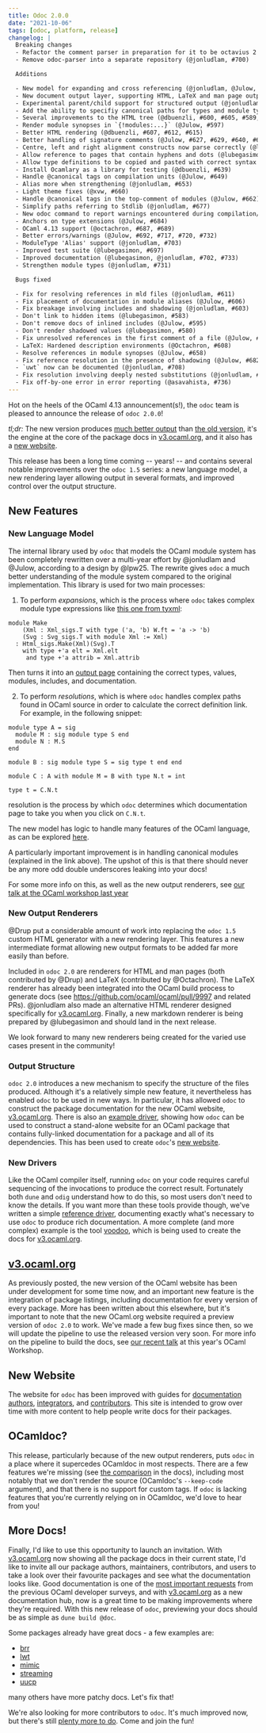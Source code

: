 ```yaml
---
title: Odoc 2.0.0
date: "2021-10-06"
tags: [odoc, platform, release]
changelog: |
  Breaking changes
  - Refactor the comment parser in preparation for it to be octavius 2 (@jonludlam, #621)
  - Remove odoc-parser into a separate repository (@jonludlam, #700)

  Additions

  - New model for expanding and cross referencing (@jonludlam, @Julow, @lubegasimon)
  - New document output layer, supporting HTML, LaTeX and man page output (@Drup, @Octachron, @jonludlam, @Julow, @lubegasimon)
  - Experimental parent/child support for structured output (@jonludlam)
  - Add the ability to specifiy canonical paths for types and module types (@jonludlam, #596)
  - Several improvements to the HTML tree (@dbuenzli, #600, #605, #589, @Drup, #579)
  - Render module synopses in `{!modules:...}` (@Julow, #597)
  - Better HTML rendering (@dbuenzli, #607, #612, #615)
  - Better handling of signature comments (@Julow, #627, #629, #640, #643, #647, #654)
  - Centre, left and right alignment constructs now parse correctly (@lubegasimon, #624)
  - Allow reference to pages that contain hyphens and dots (@lubegasimon, #622)
  - Allow type definitions to be copied and pasted with correct syntax (@Drup, #626)
  - Install Ocamlary as a library for testing (@dbuenzli, #639)
  - Handle @canonical tags on compilation units (@Julow, #649)
  - Alias more when strengthening (@jonludlam, #653)
  - Light theme fixes (@xvw, #660)
  - Handle @canonical tags in the top-comment of modules (@Julow, #662)
  - Simplify paths referring to Stdlib (@jonludlam, #677)
  - New odoc command to report warnings encountered during compilation/linking (@Julow, #667)
  - Anchors on type extensions (@Julow, #684)
  - OCaml 4.13 support (@octachron, #687, #689)
  - Better errors/warnings (@Julow, #692, #717, #720, #732)
  - ModuleType 'Alias' support (@jonludlam, #703)
  - Improved test suite (@lubegasimon, #697)
  - Improved documentation (@lubegasimon, @jonludlam, #702, #733)
  - Strengthen module types (@jonludlam, #731)

  Bugs fixed

  - Fix for resolving references in mld files (@jonludlam, #611)
  - Fix placement of documentation in module aliases (@Julow, #606)
  - Fix breakage involving includes and shadowing (@jonludlam, #603)
  - Don't link to hidden items (@lubegasimon, #583)
  - Don't remove docs of inlined includes (@Julow, #595)
  - Don't render shadowed values (@lubegasimon, #580)
  - Fix unresolved references in the first comment of a file (@Julow, #592)
  - LaTeX: Hardened description environments (@Octachron, #608)
  - Resolve references in module synopses (@Julow, #658)
  - Fix reference resolution in the presence of shadowing (@Julow, #682)
  - `uwt` now can be documented (@jonludlam, #708)
  - Fix resolution involving deeply nested substitutions (@jonludlam, #727)
  - Fix off-by-one error in error reporting (@asavahista, #736)
---
```


Hot on the heels of the OCaml 4.13 announcement(s!), the `odoc` team is pleased to announce the release of `odoc 2.0.0`!

*tl;dr:*
The new version produces [much better output](https://web.archive.org/web/20230602055728/https://ocaml-doc.github.io/odoc-examples/core_kernel/Core_kernel/Bigbuffer/index.html) than [the old version](https://web.archive.org/web/20211206000203/https://ocaml.janestreet.com/ocaml-core/latest/doc/core_kernel/Core_kernel/Bigbuffer/index.html), it's the engine at the core of the package docs in [v3.ocaml.org](https://v3.ocaml.org/packages), and it also has a [new website](https://ocaml.github.io/odoc).

This release has been a long time coming -- years! -- and contains several notable improvements over the `odoc 1.5` series: a new language model, a new rendering layer allowing output in several formats, and improved control over the output structure.

## New Features

### New Language Model

The internal library used by `odoc` that models the OCaml module system has been completely rewritten over a multi-year effort by @jonludlam and @Julow, according to a design by @lpw25. The rewrite gives `odoc` a much better understanding of the module system compared to the original implementation. This library is used for two main processes:

1. To perform _expansions_, which is the process where `odoc` takes complex module type expressions like [this one from tyxml](https://web.archive.org/web/20211208100141/https://ocaml.github.io/odoc/deps/tyxml/Html_f/index.html#module-Make):
```ocaml=
module Make
    (Xml : Xml_sigs.T with type ('a, 'b) W.ft = 'a -> 'b)
    (Svg : Svg_sigs.T with module Xml := Xml)
  : Html_sigs.Make(Xml)(Svg).T
    with type +'a elt = Xml.elt
     and type +'a attrib = Xml.attrib
```
Then turns it into an [output page](https://web.archive.org/web/20211208100141/https://ocaml.github.io/odoc/deps/tyxml/Html_f/index.html) containing the correct types, values, modules, includes, and documentation.

2. To perform *resolutions*, which is where `odoc` handles complex paths found in OCaml source in order to calculate the correct definition link. For example, in the following snippet:

```ocaml=
module type A = sig
  module M : sig module type S end
  module N : M.S
end

module B : sig module type S = sig type t end end

module C : A with module M = B with type N.t = int

type t = C.N.t
```

resolution is the process by which `odoc` determines which documentation page to take you when you click on `C.N.t`.

The new model has logic to handle many features of the OCaml language, as can be explored [here](https://web.archive.org/web/20211208094857/http://ocaml.github.io/odoc/features.html).

A particularly important improvement is in handling canonical modules (explained in the link above). The upshot of this is that there should never be any more odd double underscores leaking into your docs!

For some more info on this, as well as the new output renderers, see [our talk at the OCaml workshop last year](https://watch.ocaml.org/videos/watch/2acebff9-25fa-4733-83cc-620a65b12251)

### New Output Renderers

@Drup put a considerable amount of work into replacing the `odoc 1.5` custom HTML generator  with a new rendering layer. This features a new intermediate format allowing new output formats to be added far more easily than before.

Included in `odoc 2.0` are renderers for HTML and man pages (both contributed by @Drup) and LaTeX (contributed by @Octachron). The LaTeX renderer has already been integrated into the OCaml build process to generate docs (see https://github.com/ocaml/ocaml/pull/9997 and related PRs). @jonludlam also made an alternative HTML renderer designed specifically for [v3.ocaml.org](https://v3.ocaml.org/packages). Finally, a new markdown renderer is being prepared by @lubegasimon and should land in the next release.

We look forward to many new renderers being created for the varied use cases present in the community!

### Output Structure

`odoc 2.0` introduces a new mechanism to specify the structure of the files produced. Although it's a relatively simple new feature, it nevertheless has enabled `odoc` to be used in new ways. In particular, it has allowed `odoc` to construct the
package documentation for the new OCaml website, [v3.ocaml.org](https://v3.ocaml.org/packages). There is also an [example driver](https://web.archive.org/web/20211208094857/https://ocaml.github.io/odoc/driver.html), showing how `odoc` can be used to construct a stand-alone website for an OCaml package that contains fully-linked documentation for a package and all of its dependencies. This has been used to create `odoc`'s [new website](https://web.archive.org/web/20211208101345/https://ocaml.github.io/odoc/).

### New Drivers

Like the OCaml compiler itself, running `odoc` on your code requires careful sequencing of the invocations to produce the correct result. Fortunately both `dune` and `odig` understand how to do this, so most users don't need to know the details. If you want more than these tools provide though, we've written a simple [reference driver](https://web.archive.org/web/20211208101345/https://ocaml.github.io/odoc/driver.html), documenting exactly what's necessary to use `odoc` to produce rich documentation. A more complete (and more complex) example is the tool [voodoo](https://github.com/ocaml-doc/voodoo), which is being used to create the docs for [v3.ocaml.org](https://v3.ocaml.org/packages).

## [v3.ocaml.org](https://v3.ocaml.org)

As previously posted, the new version of the OCaml website has been under development for some time now, and an important new feature is the integration of package listings, including documentation for every version of every package. More has been written about this elsewhere, but it's important to note that the new OCaml.org website required a preview version of `odoc 2.0` to work. We've made a few bug fixes since then, so we will update the pipeline to use the released version very soon. For more info on the pipeline to build the docs, see [our recent talk](https://watch.ocaml.org/videos/watch/9bb452d6-1829-4dac-a6a2-46b31050c931) at this year's OCaml Workshop.

## New Website

The website for `odoc` has been improved with guides for [documentation authors](https://web.archive.org/web/20211208101345/https://ocaml.github.io/odoc/odoc_for_authors.html), [integrators](https://web.archive.org/web/20211208101345/https://ocaml.github.io/odoc/driver.html), and [contributors](https://web.archive.org/web/20211208101345/https://ocaml.github.io/odoc/contributing.html). This site is intended to grow over time with more content to help people write docs for their packages.

## OCamldoc?

This release, particularly because of the new output renderers, puts `odoc` in a place where it supercedes OCamldoc in most respects. There are a few features we're missing (see [the comparison](https://web.archive.org/web/20211208101345/https://ocaml.github.io/odoc/ocamldoc_differences.html) in the docs), including
most notably that we don't render the source (OCamldoc's `--keep-code` argument), and that there is no support for custom tags. If `odoc` is lacking features that you're currently relying on in OCamldoc, we'd love to hear from you!

## More Docs!

Finally, I'd like to use this opportunity to launch an invitation. With [v3.ocaml.org](https://v3.ocaml.org/packages) now showing all the package docs in their current state, I'd like to invite all our package authors, maintainers, contributors, and users to take a look over their favourite packages and see what the documentation looks like. Good documentation is one of the [most important requests](https://discuss.ocaml.org/t/suggestions-from-the-ocaml-survey-result/6791) from the previous OCaml developer surveys, and with [v3.ocaml.org](https://v3.ocaml.org/) as a new documentation hub, now is a great time to be making improvements where they're required. With this new release of `odoc`, previewing your docs should be as simple as `dune build @doc`.

Some packages already have great docs - a few examples are:

- [brr](https://ocaml.org/p/brr/latest/doc/ffi_manual.html)
- [lwt](https://ocaml.org/p/lwt/latest/doc/index.html)
- [mimic](https://ocaml.org/p/mimic/latest/doc/index.html)
- [streaming](https://v3.ocaml.org/p/streaming/0.8.0/doc/index.html)
- [uucp](https://v3.ocaml.org/p/uucp/13.0.0/doc/index.html)

many others have more patchy docs. Let's fix that!

We're also looking for more contributors to `odoc`. It's much improved now, but there's still [plenty more to do](https://github.com/ocaml/odoc/issues). Come and join the fun!

